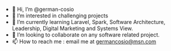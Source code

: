 - 👋 Hi, I’m @german-cosio
- 👀 I’m interested in challenging projects 
- 🌱 I’m currently learning Laravel, Spark, Software Architecture, Leadership, Digital Marketing and Systems View.
- 💞️ I’m looking to collaborate on any software related project.
- 📫 How to reach me : email me at germancosio@msn.com

<!---
german-cosio/german-cosio is a ✨ special ✨ repository because its `README.md` (this file) appears on your GitHub profile.
You can click the Preview link to take a look at your changes.
--->

